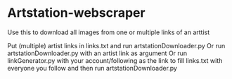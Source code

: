 # Artstation-webscraper
Use this to download all images from one or multiple links of an arttist

Put (multiple) artist links in links.txt and run artstationDownloader.py
Or run artstationDownloader.py with an artist link as argument
Or run linkGenerator.py with your account/following as the link to fill links.txt with everyone you follow and then run artstationDownloader.py
